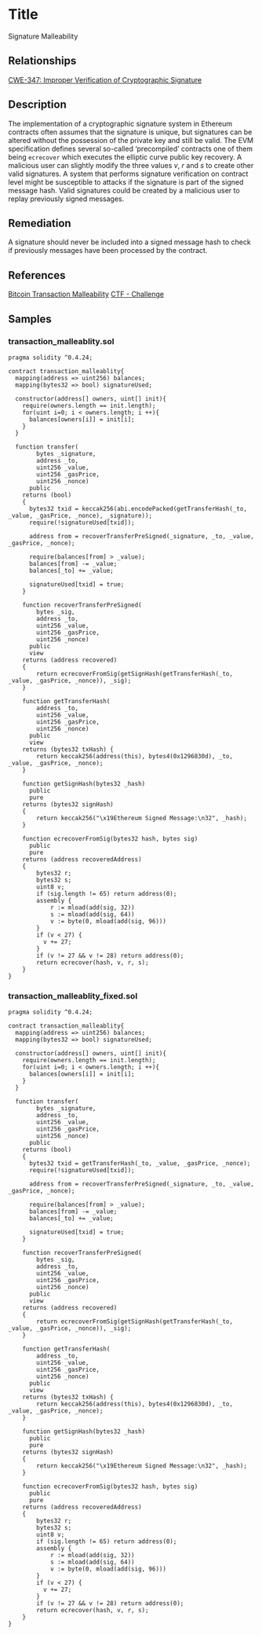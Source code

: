 # Title

Signature Malleability

## Relationships

[CWE-347: Improper Verification of Cryptographic Signature](https://cwe.mitre.org/data/definitions/347.html)

## Description

The implementation of a cryptographic signature system in Ethereum contracts often assumes that the signature is unique, but signatures can be altered without the possession of the private key and still be valid. The EVM specification defines several so-called ‘precompiled’ contracts one of them being `ecrecover` which executes the elliptic curve public key recovery. A malicious user can slightly modify the three values _v_, _r_ and _s_ to create other valid signatures. A system that performs signature verification on contract level might be susceptible to attacks if the signature is part of the signed message hash. Valid signatures could be created by a malicious user to replay previously signed messages.

## Remediation

A signature should never be included into a signed message hash to check if previously messages have been processed by the contract.

## References

[Bitcoin Transaction Malleability](https://eklitzke.org/bitcoin-transaction-malleability)
[CTF - Challenge](https://ropsten.etherscan.io/address/0x0daabce0a1261b582e0d949ebca9dff4c22c88ef#code)

## Samples

### transaction_malleablity.sol

```solidity
pragma solidity ^0.4.24;

contract transaction_malleablity{
  mapping(address => uint256) balances;
  mapping(bytes32 => bool) signatureUsed;

  constructor(address[] owners, uint[] init){
    require(owners.length == init.length);
    for(uint i=0; i < owners.length; i ++){
      balances[owners[i]] = init[i];
    }
  }

  function transfer(
        bytes _signature,
        address _to,
        uint256 _value,
        uint256 _gasPrice,
        uint256 _nonce)
      public
    returns (bool)
    {
      bytes32 txid = keccak256(abi.encodePacked(getTransferHash(_to, _value, _gasPrice, _nonce), _signature));
      require(!signatureUsed[txid]);

      address from = recoverTransferPreSigned(_signature, _to, _value, _gasPrice, _nonce);

      require(balances[from] > _value);
      balances[from] -= _value;
      balances[_to] += _value;

      signatureUsed[txid] = true;
    }

    function recoverTransferPreSigned(
        bytes _sig,
        address _to,
        uint256 _value,
        uint256 _gasPrice,
        uint256 _nonce)
      public
      view
    returns (address recovered)
    {
        return ecrecoverFromSig(getSignHash(getTransferHash(_to, _value, _gasPrice, _nonce)), _sig);
    }

    function getTransferHash(
        address _to,
        uint256 _value,
        uint256 _gasPrice,
        uint256 _nonce)
      public
      view
    returns (bytes32 txHash) {
        return keccak256(address(this), bytes4(0x1296830d), _to, _value, _gasPrice, _nonce);
    }

    function getSignHash(bytes32 _hash)
      public
      pure
    returns (bytes32 signHash)
    {
        return keccak256("\x19Ethereum Signed Message:\n32", _hash);
    }

    function ecrecoverFromSig(bytes32 hash, bytes sig)
      public
      pure
    returns (address recoveredAddress)
    {
        bytes32 r;
        bytes32 s;
        uint8 v;
        if (sig.length != 65) return address(0);
        assembly {
            r := mload(add(sig, 32))
            s := mload(add(sig, 64))
            v := byte(0, mload(add(sig, 96)))
        }
        if (v < 27) {
          v += 27;
        }
        if (v != 27 && v != 28) return address(0);
        return ecrecover(hash, v, r, s);
    }
}

```

### transaction_malleablity_fixed.sol

```solidity
pragma solidity ^0.4.24;

contract transaction_malleablity{
  mapping(address => uint256) balances;
  mapping(bytes32 => bool) signatureUsed;

  constructor(address[] owners, uint[] init){
    require(owners.length == init.length);
    for(uint i=0; i < owners.length; i ++){
      balances[owners[i]] = init[i];
    }
  }

  function transfer(
        bytes _signature,
        address _to,
        uint256 _value,
        uint256 _gasPrice,
        uint256 _nonce)
      public
    returns (bool)
    {
      bytes32 txid = getTransferHash(_to, _value, _gasPrice, _nonce);
      require(!signatureUsed[txid]);

      address from = recoverTransferPreSigned(_signature, _to, _value, _gasPrice, _nonce);

      require(balances[from] > _value);
      balances[from] -= _value;
      balances[_to] += _value;

      signatureUsed[txid] = true;
    }

    function recoverTransferPreSigned(
        bytes _sig,
        address _to,
        uint256 _value,
        uint256 _gasPrice,
        uint256 _nonce)
      public
      view
    returns (address recovered)
    {
        return ecrecoverFromSig(getSignHash(getTransferHash(_to, _value, _gasPrice, _nonce)), _sig);
    }

    function getTransferHash(
        address _to,
        uint256 _value,
        uint256 _gasPrice,
        uint256 _nonce)
      public
      view
    returns (bytes32 txHash) {
        return keccak256(address(this), bytes4(0x1296830d), _to, _value, _gasPrice, _nonce);
    }

    function getSignHash(bytes32 _hash)
      public
      pure
    returns (bytes32 signHash)
    {
        return keccak256("\x19Ethereum Signed Message:\n32", _hash);
    }

    function ecrecoverFromSig(bytes32 hash, bytes sig)
      public
      pure
    returns (address recoveredAddress)
    {
        bytes32 r;
        bytes32 s;
        uint8 v;
        if (sig.length != 65) return address(0);
        assembly {
            r := mload(add(sig, 32))
            s := mload(add(sig, 64))
            v := byte(0, mload(add(sig, 96)))
        }
        if (v < 27) {
          v += 27;
        }
        if (v != 27 && v != 28) return address(0);
        return ecrecover(hash, v, r, s);
    }
}

```
